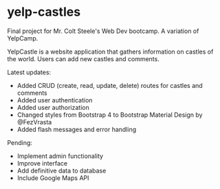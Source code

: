 # yelp-castles
Final project for Mr. Colt Steele's Web Dev bootcamp. A variation of YelpCamp.

YelpCastle is a website application that gathers information on castles of the world. Users can add new castles and comments.

Latest updates:
- Added CRUD (create, read, update, delete) routes for castles and comments
- Added user authentication
- Added user authorization
- Changed styles from Bootstrap 4 to Bootstrap Material Design by @FezVrasta
- Added flash messages and error handling

Pending:
- Implement admin functionality
- Improve interface
- Add definitive data to database
- Include Google Maps API
